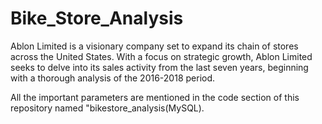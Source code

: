 # Bike_Store_Analysis
Ablon Limited is a visionary company set to expand its chain of stores across the United States. With a focus on strategic growth, Ablon Limited seeks to delve into its sales activity from the last seven years, beginning with a thorough analysis of the 2016-2018 period.


All the important parameters are mentioned in the code section of this repository named "bikestore_analysis(MySQL).
